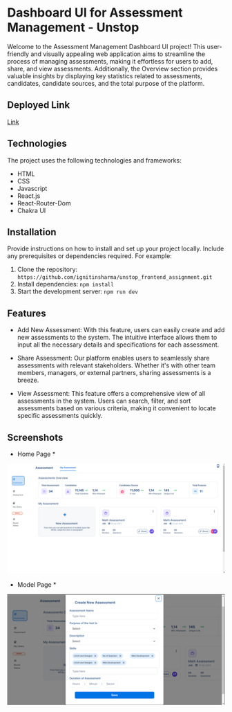 # Dashboard UI for Assessment Management - Unstop

Welcome to the Assessment Management Dashboard UI project! This user-friendly and visually appealing web application aims to streamline the process of managing assessments, making it effortless for users to add, share, and view assessments. Additionally, the Overview section provides valuable insights by displaying key statistics related to assessments, candidates, candidate sources, and the total purpose of the platform.

## Deployed Link

[Link](https://unstop-frontend-assignment.vercel.app/)


## Technologies

The project uses the following technologies and frameworks:

- HTML
- CSS
- Javascript
- React.js
- React-Router-Dom
- Chakra UI

## Installation

Provide instructions on how to install and set up your project locally. Include any prerequisites or dependencies required. For example:

1. Clone the repository: `https://github.com/ignitinsharma/unstop_frontend_assignment.git`
2. Install dependencies: `npm install`
3. Start the development server: `npm run dev`

## Features

- Add New Assessment: With this feature, users can easily create and add new assessments to the system. The intuitive interface allows them to input all the necessary details and specifications for each assessment.

- Share Assessment: Our platform enables users to seamlessly share assessments with relevant stakeholders. Whether it's with other team members, managers, or external partners, sharing assessments is a breeze.

- View Assessment: This feature offers a comprehensive view of all assessments in the system. Users can search, filter, and sort assessments based on various criteria, making it convenient to locate specific assessments quickly.

## Screenshots

- Home Page \*

![Screenshot 1](<./redme_images/img-1.png>)


- Model Page \*

![Screenshot 2](<./redme_images/img-2.png>)



